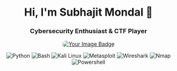 <h1 align="center">Hi, I'm Subhajit Mondal 👋</h1>
<h3 align="center">Cybersecurity Enthusiast & CTF Player</h3>

<!-- TryHackMe Badge -->
<p align="center">
    <a href="https://tryhackme.com/p/Electr000" target="_blank">
        <img src="https://tryhackme-badges.s3.amazonaws.com/Electr000.png" alt="Your Image Badge" style="border-radius: 10px;" />
    </a>
</p>

<!-- Skill Badges -->
<p align="center">
    <img src="https://img.shields.io/badge/Python-000?style=for-the-badge&logo=python&logoColor=white" alt="Python" />
    <img src="https://img.shields.io/badge/Bash-000?style=for-the-badge&logo=gnu-bash&logoColor=white" alt="Bash" />
    <img src="https://img.shields.io/badge/Kali_Linux-000?style=for-the-badge&logo=kalilinux&logoColor=white" alt="Kali Linux" />
    <img src="https://img.shields.io/badge/Metasploit-000?style=for-the-badge&logo=metasploit&logoColor=white" alt="Metasploit" />
    <img src="https://img.shields.io/badge/Wireshark-000?style=for-the-badge&logo=wireshark&logoColor=white" alt="Wireshark" />
    <img src="https://img.shields.io/badge/Nmap-000?style=for-the-badge&logo=nmap&logoColor=white" alt="Nmap" />
    <img src="https://img.shields.io/badge/Powershell-000?style=for-the-badge&logo=powershell&logoColor=white" alt="Powershell" />
</p>
